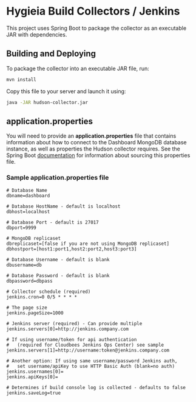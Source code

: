# Hygieia Build Collectors / Jenkins

This project uses Spring Boot to package the collector as an executable JAR with dependencies.

## Building and Deploying

To package the collector into an executable JAR file, run:
```bash
mvn install
```

Copy this file to your server and launch it using:
```bash
java -JAR hudson-collector.jar
```

## application.properties

You will need to provide an **application.properties** file that contains information about how to connect to the Dashboard MongoDB database instance, as well as properties the Hudson collector requires. See the Spring Boot [documentation](http://docs.spring.io/spring-boot/docs/current-SNAPSHOT/reference/htmlsingle/#boot-features-external-config-application-property-files) for information about sourcing this properties file.

### Sample application.properties file

```properties
# Database Name
dbname=dashboard

# Database HostName - default is localhost
dbhost=localhost

# Database Port - default is 27017
dbport=9999

# MongoDB replicaset
dbreplicaset=[false if you are not using MongoDB replicaset]
dbhostport=[host1:port1,host2:port2,host3:port3]

# Database Username - default is blank
dbusername=db

# Database Password - default is blank
dbpassword=dbpass

# Collector schedule (required)
jenkins.cron=0 0/5 * * * *

# The page size
jenkins.pageSize=1000

# Jenkins server (required) - Can provide multiple
jenkins.servers[0]=http://jenkins.company.com

# If using username/token for api authentication
#   (required for Cloudbees Jenkins Ops Center) see sample
jenkins.servers[1]=http://username:token@jenkins.company.com

# Another option: If using same username/password Jenkins auth,
#   set username/apiKey to use HTTP Basic Auth (blank=no auth)
jenkins.usernames[0]=
jenkins.apiKeys[0]=

# Determines if build console log is collected - defaults to false
jenkins.saveLog=true
```
